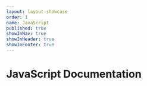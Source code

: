 ```yaml
---
layout: layout-showcase
order: 1
name: JavaScript
published: true
showInNav: true
showInHeader: true
showInFooter: true
---
```


# JavaScript Documentation
